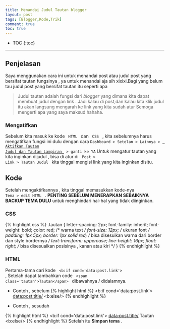 ```yaml
---
title: Menandai Judul Tautan blogger
layout: post
tags: [Blogger,Kode,Trik]
comment: true
toc: true
---
```


* TOC
{:toc}

----

## Penjelasan
Saya menggunakan cara ini untuk menandai post atau judul post yang bersifat tautan fungsinya , ya untuk menandai aja sih xixixi.Bagi yang belum tau judul post yang bersifat tautan itu seperti apa
> Judul tautan adalah fungsi dari <em> blogger </em> yang dimana kita dapat membuat judul dengan link . Jadi kalau di post,dan kalau kita klik judul itu akan langsung mengarah ke link yang kita sudah atur
Semoga mengerti apa yang saya maksud hahaha.

### Mengatifkan
Sebelum kita masuk ke kode <code> HTML </code> dan <code> CSS </code> , kita sebelumnya harus mengatifkan fungsi ini dulu dengan cara <code>Dashboard > Setelan > Lainnya > <ins> Aktifkan Tautan Judul dan Tautan Lampiran </ins> > ganti ke YA</code>
Untuk mengatur tautan yang kita inginkan dijudul , bisa di atur di <code> Post > Link > Tautan Judul </code> kita tinggal mengisi link yang kita inginkan disitu.

## Kode
Setelah mengaktifkannya , kita tinggal memasukkan kode-nya <code> Tema > edit HTML </code> . **PENTING SEBELUM MENERAPKAN SEBAIKNYA BACKUP TEMA DULU** untuk menghindari hal-hal yang tidak diinginkan.
### CSS

{% highlight css %}
.tautan {
letter-spacing: 2px;
font-family: inherit;
font-weight: bold;
color: red; /* warna text */
font-size: 12px; /* ukuran font */
padding: 1px 5px;
border: 1px solid red; /* bisa disesuikan warna dari border dan style bordernya */
text-transform: uppercase;
line-height: 16px;
float: right; /* bisa disesuaikan posisinya , kanan atau kiri */
}
{% endhighlight %}

### HTML 
Pertama-tama cari kode <code> &lt;b:if cond=&apos;data:post.link&apos;&gt; </code> , Setelah dapat tambahkan code <code> &lt;span class=&apos;tautan&apos;&gt;Tautan&lt;/span&gt; </code> dibawahnya / didalamnya.
* Contoh , sebelum
{% highlight html %}
   <b:if cond='data:post.link'>
      <a expr:href='data:post.link' itemprop='url'>
         <data:post.title/>
      </a>
<b:else/>
{% endhighlight %}

* Contoh , sesudah

{% highlight html %}
   <b:if cond='data:post.link'>
      <a expr:href='data:post.link' itemprop='url'>
         <data:post.title/>
      </a>
  <span class='tautan'>Tautan</span>
<b:else/>
{% endhighlight %}
Setelah itu **Simpan tema** . 

